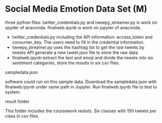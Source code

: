 # Social	Media	Emotion	Data	Set	(M)
three python files:
 twitter_credentials.py and tweepy_streamer.py is work on spyder of anaconda.
 finalweb.ipynb is work on jupyter of anaconda.
 - twitter_credentials.py  including the API information: access_token and consumer_key. The users need to fill in the credential information.
 - tweepy_streamer.py  uses the hashtag list to get the raw tweets by tweets API  generate a new tweet.json file to store the raw data.
 - finalweb.ipynb  extract the text and emoji and divide the tweets into six sentiment categories, store the results in six csv files.

sampledata.json

software	could	run	on	this	sample	data. Download the sampledata.json with finalweb.ipynb under same path in Jupyter. Run finalweb.ipynb file to test to system.

result folder

This folder includes the coursework resluts. 	Six	classes	with	150	tweets	per	class in csv files.
